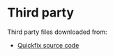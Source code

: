 # Third party
Third party files downloaded from:
- [Quickfix source code](https://github.com/quickfix/quickfix)
